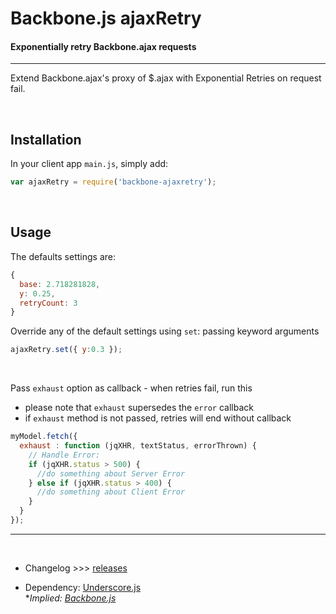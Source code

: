 # Backbone.js ajaxRetry

#### Exponentially retry Backbone.ajax requests

---

Extend Backbone.ajax's proxy of $.ajax with Exponential Retries on request fail.

&nbsp;

## Installation

In your client app `main.js`, simply add:

  ```javascript
var ajaxRetry = require('backbone-ajaxretry');
```

&nbsp;

## Usage
The defaults settings are:

```javascript
{
  base: 2.718281828,
  y: 0.25,
  retryCount: 3
}
```

Override any of the default settings using `set`: passing keyword arguments

```javascript
ajaxRetry.set({ y:0.3 });
```
&nbsp;

Pass `exhaust` option as callback - when retries fail, run this 

  * please note that `exhaust` supersedes the `error` callback
  * if `exhaust` method is not passed, retries will end without callback

```javascript
myModel.fetch({
  exhaust : function (jqXHR, textStatus, errorThrown) {
    // Handle Error:
    if (jqXHR.status > 500) {
      //do something about Server Error
    } else if (jqXHR.status > 400) {
      //do something about Client Error
    }
  }
});
```

---

&nbsp;

* Changelog &gt;&gt;&gt; [releases](https://github.com/gdibble/backbone-ajaxretry/releases)

* Dependency: [Underscore.js](http://underscorejs.org/)<br>
  *<em>Implied: [Backbone.js](backbonejs.org)<em>
